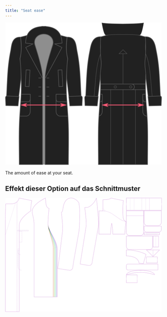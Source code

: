 ```yaml
---
title: "Seat ease"
---
```


![Seat ease](./seatease.svg)

The amount of ease at your seat.

## Effekt dieser Option auf das Schnittmuster

![This image shows the effect of this option by superimposing several variants that have a different value for this option](carlita_seatease_sample.svg "Effect of this option on the pattern")
